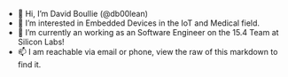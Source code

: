 - 👋 Hi, I’m David Boullie (@db00lean)
- 👀 I’m interested in Embedded Devices in the IoT and Medical field.
- 💼 I’m currently an working as an Software Engineer on the 15.4 Team at Silicon Labs!
- 📫 I am reachable via email or phone, view the raw of this markdown to find it.

[dboolean.personal@gmail.com]: # 
[617-435-7863]: # 
